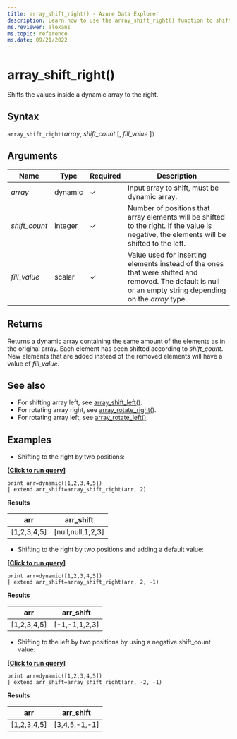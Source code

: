 ```yaml
---
title: array_shift_right() - Azure Data Explorer
description: Learn how to use the array_shift_right() function to shift values inside a dynamic array to the right.
ms.reviewer: alexans
ms.topic: reference
ms.date: 09/21/2022
---
```

# array_shift_right()

Shifts the values inside a dynamic array to the right.

## Syntax

`array_shift_right(`*array*, *shift_count* [, *fill_value* ]`)`

## Arguments

| Name | Type | Required | Description |
|--|--|--|--|
|*array* | dynamic |&check; | Input array to shift, must be dynamic array.|
|*shift_count* | integer | &check; | Number of positions that array elements will be shifted to the right. If the value is negative, the elements will be shifted to the left. |
|*fill_value* | scalar | &check; | Value used for inserting elements instead of the ones that were shifted and removed. The default is null or an empty string depending on the *array* type.|

## Returns

Returns a dynamic array containing the same amount of the elements as in the original array. Each element has been shifted according to *shift_count*. New elements that are added instead of the removed elements will have a value of *fill_value*.

## See also

* For shifting array left, see [array_shift_left()](array_shift_leftfunction.md).
* For rotating array right, see [array_rotate_right()](array_rotate_rightfunction.md).
* For rotating array left, see [array_rotate_left()](array_rotate_leftfunction.md).

## Examples

* Shifting to the right by two positions:

**\[**[**Click to run query**](https://dataexplorer.azure.com/clusters/help/databases/Samples?query=H4sIAAAAAAAAAysoyswrUUgsKrJNqcxLzM1M1og21DHSMdYx0TGN1eTlqlFIrShJzUsBKYkvzshMK7EFshIrIez4osz0jBINoIiOgpEmAKRlW6FMAAAA)**\]**

```kusto
print arr=dynamic([1,2,3,4,5])
| extend arr_shift=array_shift_right(arr, 2)
```

**Results**

|arr|arr_shift|
|---|---|
|[1,2,3,4,5]|[null,null,1,2,3]|

* Shifting to the right by two positions and adding a default value:

**\[**[**Click to run query**](https://dataexplorer.azure.com/clusters/help/databases/Samples?query=H4sIAAAAAAAAAysoyswrUUgsKrJNqcxLzM1M1og21DHSMdYx0TGN1eTlqlFIrShJzUsBKYkvzshMK7EFshIrIez4osz0jBINoIiOgpGOgq6hJgBHJWeJUAAAAA==)**\]**

```kusto
print arr=dynamic([1,2,3,4,5])
| extend arr_shift=array_shift_right(arr, 2, -1)
```

**Results**

|arr|arr_shift|
|---|---|
|[1,2,3,4,5]|[-1,-1,1,2,3]|

* Shifting to the left by two positions by using a negative shift_count value:

**\[**[**Click to run query**](https://dataexplorer.azure.com/clusters/help/databases/Samples?query=H4sIAAAAAAAAAysoyswrUUgsKrJNqcxLzM1M1og21DHSMdYx0TGN1eTlqlFIrShJzUsBKYkvzshMK7EFshIrIez4osz0jBINoIiOgq4REBtqAgCqvHZwUQAAAA==)**\]**

```kusto
print arr=dynamic([1,2,3,4,5])
| extend arr_shift=array_shift_right(arr, -2, -1)
```

**Results**

|arr|arr_shift|
|---|---|
|[1,2,3,4,5]|[3,4,5,-1,-1]|
